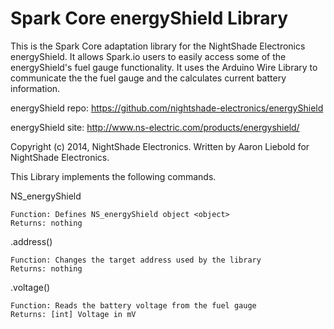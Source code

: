 Spark Core energyShield Library
============

This is the Spark Core adaptation library for the NightShade Electronics energyShield. It allows Spark.io users to easily access some of the energyShield's fuel gauge functionality. It uses the Arduino Wire Library to communicate the the fuel gauge and the calculates current battery information.

energyShield repo: https://github.com/nightshade-electronics/energyShield

energyShield site: http://www.ns-electric.com/products/energyshield/

Copyright (c) 2014, NightShade Electronics. Written by Aaron Liebold for NightShade Electronics.



This Library implements the following commands.

NS_energyShield <object>

	Function: Defines NS_energyShield object <object>
	Returns: nothing
	
<object>.address()

	Function: Changes the target address used by the library
	Returns: nothing
	
<object>.voltage()

	Function: Reads the battery voltage from the fuel gauge
	Returns: [int] Voltage in mV
	
<object>.current()

	Funtion: Reads current charging (positive) or discharging (negative) the battery
	Returns: [int] Current in mA
	
<object>.percent()

	Function: Reads the percent of charge remaining in the battery
	Returns: [int] Percent of charge in 0.5% increments (2 * Percent Charge)
	
<object>.temperature()

	Function: Reads the temperature from the fuel gauge
	Returns: [int] Temperature in 0.125 oC increments (8 * Temperature)


